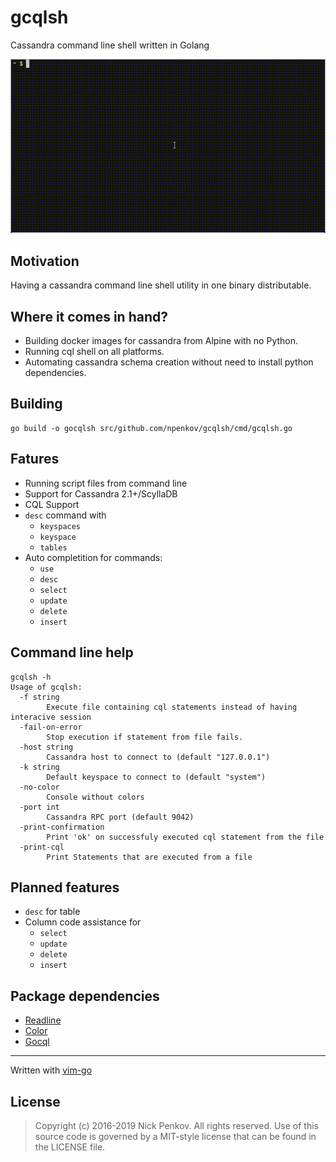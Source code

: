# gcqlsh

Cassandra command line shell written in Golang

![](screenshots/gcqlsh_rec.gif?raw=true)


Motivation
----

Having a cassandra command line shell utility in one binary distributable.

Where it comes in hand?
----

 * Building docker images for cassandra from Alpine with no Python.
 * Running cql shell on all platforms.
 * Automating cassandra schema creation without need to install python dependencies.

Building
----

``` 
go build -o gocqlsh src/github.com/npenkov/gcqlsh/cmd/gcqlsh.go
```

Fatures
----
 * Running script files from command line
 * Support for Cassandra 2.1+/ScyllaDB
 * CQL Support
 * `desc` command with
   * `keyspaces`
   * `keyspace`
   * `tables`
 * Auto completition for commands:
   * `use`
   * `desc`
   * `select`
   * `update`
   * `delete`
   * `insert`

Command line help
----
```
gcqlsh -h
Usage of gcqlsh:
  -f string
        Execute file containing cql statements instead of having interacive session
  -fail-on-error
        Stop execution if statement from file fails.
  -host string
        Cassandra host to connect to (default "127.0.0.1")
  -k string
        Default keyspace to connect to (default "system")
  -no-color
        Console without colors
  -port int
        Cassandra RPC port (default 9042)
  -print-confirmation
        Print 'ok' on successfuly executed cql statement from the file
  -print-cql
        Print Statements that are executed from a file
```

Planned features
----
 * `desc` for table
 * Column code assistance for 
   * `select`
   * `update`
   * `delete` 
   * `insert` 

Package dependencies
----

 * [Readline](https://github.com/chzyer/readline)
 * [Color](https://github.com/fatih/color)
 * [Gocql](https://github.com/gocql/gocql)

----

Written with [vim-go](https://github.com/fatih/vim-go)

License
-------

> Copyright (c) 2016-2019 Nick Penkov. All rights reserved.
> Use of this source code is governed by a MIT-style
> license that can be found in the LICENSE file.

